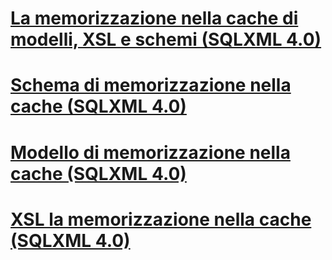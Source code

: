 # [La memorizzazione nella cache di modelli, XSL e schemi (SQLXML 4.0)](caching-templates-xsl-and-schemas-sqlxml-4-0.md)
# [Schema di memorizzazione nella cache (SQLXML 4.0)](schema-caching-sqlxml-4-0.md)
# [Modello di memorizzazione nella cache (SQLXML 4.0)](template-caching-sqlxml-4-0.md)
# [XSL la memorizzazione nella cache (SQLXML 4.0)](xsl-caching-sqlxml-4-0.md)
